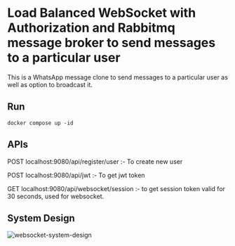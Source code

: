 # Load Balanced WebSocket with Authorization and Rabbitmq message broker to send messages to a particular user

This is a WhatsApp message clone to send messages to a particular user as well as option to broadcast it.

## Run

```docker
docker compose up -id
```

## APIs

POST localhost:9080/api/register/user :- To create new user

POST localhost:9080/api/jwt :- To get jwt token

GET localhost:9080/api/websocket/session :- to get session token valid for 30 seconds, used for websocket. 

## System Design
![websocket-system-design](https://user-images.githubusercontent.com/77961230/197375506-368fdc6a-5d72-4141-aa7a-e832c400ae36.jpg)
